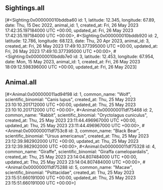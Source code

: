 ## Sightings.all
[#<Sighting:0x000000010bddba60
  id: 1,
  latitude: 12.345,
  longitude: 67.89,
  date: Thu, 15 Dec 2022,
  animal_id: 1,
  created_at: Fri, 26 May 2023 17:42:35.197184000 UTC +00:00,
  updated_at: Fri, 26 May 2023 17:42:35.197184000 UTC +00:00>,
 #<Sighting:0x000000010bddb920
  id: 2,
  latitude: 12.786,
  longitude: 68.123,
  date: Thu, 20 Apr 2023,
  animal_id: 3,
  created_at: Fri, 26 May 2023 17:49:10.377395000 UTC +00:00,
  updated_at: Fri, 26 May 2023 17:49:10.377395000 UTC +00:00>,
 #<Sighting:0x000000010bddb7e0
  id: 3,
  latitude: 12.453,
  longitude: 67.954,
  date: Mon, 15 May 2023,
  animal_id: 1,
  created_at: Fri, 26 May 2023 18:09:12.598396000 UTC +00:00,
  updated_at: Fri, 26 May 2023]

## Animal.all
  [#<Animal:0x000000011ad94f98
  id: 1,
  common_name: "Wolf",
  scientific_binomial: "Canis lupus",
  created_at: Thu, 25 May 2023 23:10:10.201712000 UTC +00:00,
  updated_at: Thu, 25 May 2023 23:10:10.201712000 UTC +00:00>,
 #<Animal:0x000000011df75468
  id: 2,
  common_name: "Rabbit",
  scientific_binomial: "Oryctolagus cuniculus",
  created_at: Thu, 25 May 2023 23:11:44.496967000 UTC +00:00,
  updated_at: Thu, 25 May 2023 23:11:44.496967000 UTC +00:00>,
 #<Animal:0x000000011df753c8
  id: 3,
  common_name: "Black Bear",
  scientific_binomial: "Ursus americanus",
  created_at: Thu, 25 May 2023 23:12:39.982902000 UTC +00:00,
  updated_at: Thu, 25 May 2023 23:12:39.982902000 UTC +00:00>,
 #<Animal:0x000000011df75328
  id: 4,
  common_name: "Giraffe",
  scientific_binomial: "Giraffa camelopardalis",
  created_at: Thu, 25 May 2023 23:14:04.807484000 UTC +00:00,
  updated_at: Thu, 25 May 2023 23:14:04.807484000 UTC +00:00>,
 #<Animal:0x000000011df75288
  id: 5,
  common_name: "Macaw",
  scientific_binomial: "Psittacidae",
  created_at: Thu, 25 May 2023 23:15:51.660191000 UTC +00:00,
  updated_at: Thu, 25 May 2023 23:15:51.660191000 UTC +00:00>] 

